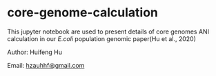 # core-genome-calculation

This jupyter notebook are used to present details of core genomes ANI calculation in our *E.coli* population genomic paper(Hu et al., 2020)

Author: Huifeng Hu

Email: hzauhhf@gmail.com
